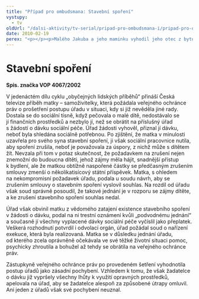 ```yaml
---
title: "Případ pro ombudsmana: Stavební spoření"
vystupy:
  - tv
oldUrl: "/dalsi-aktivity/tv-serial/pripad-pro-ombudsmana-i/pripad-pro-ombudsmana-stavebni-sporeni/"
date: 2010-02-19
perex: "<p></p><p>Malého Jakuba a jeho maminku vyhodil jeho otec z bytu. Odstěhovali se tedy k dědečkovi, který platil po přechodnou dobu za Jakuba stavební spoření. Úřad, který měl vyplácet dávky sociální péče, zažaloval Jakubovu matku a nutil ji, aby stavební spoření zrušila. Odebral jí sociální dávky a soudně vymáhal vrácení dávek již přeplacených. Matka se po policejních výsleších psychicky zhroutila.</p>"
---
```


<!-- imported from the old website -->

<h1>Stavební spoření</h1><p><b>Spis. značka VOP 4067/2002</b></p><p>V jedenáctém dílu cyklu „obyčejných lidských příběhů“ přináší Česká televize příběh matky – samoživitelky, která požádala veřejného ochránce práv o prošetření postupu úřadu v situaci, kdy si již nevěděla jiné rady. Dostala se do sociální tísně, když pečovala o malé dítě, nedostávalo se jí finančních prostředků a nezbylo jí, než se obrátit na příslušný úřad s žádostí o dávku sociální péče. Úřad žádosti vyhověl, přiznal jí dávku, neboť byla shledána sociálně potřebnou. Po zjištění, že matka v minulosti uzavřela pro svého syna stavební spoření, ji však sociální pracovnice nutila, aby spoření zrušila, neboť je považovala za úspory, z nichž může s dítětem žít. Nevzala při tom v potaz skutečnost, že požadavkem na zrušení nejen znemožní do budoucna dítěti, jehož zájmy měla hájit, snadnější přístup k bydlení, ale že matkou obtížně naspořené částky se předčasným zrušením smlouvy zmenší o několikatisícový státní příspěvek. Matka, s ohledem na nekompromisní požadavek úřadu, podala u soudu návrh, aby se zrušením smlouvy o stavebním spoření vyslovil souhlas. Na rozdíl od úřadu však soud správně posoudil, že takové jednání je v rozporu se zájmy dítěte, a ke zrušení stavebního spoření souhlas nedal. </p><p>Úřad však obvinil matku z vědomého zatajení existence stavebního spoření v žádosti o dávku, podal na ni trestní oznámení kvůli „podvodnému jednání“ a současně jí všechny vyplacené dávky sociální péče vyčíslil jako přeplatek. Veškerá rozhodnutí potvrdil i odvolací orgán, úřad požádal soud o nařízení exekuce, která byla realizovaná. Matka se v důsledku jednání úřadu, od kterého zcela oprávněně očekávala ve své těžké životní situaci pomoc, psychicky zhroutila a bohužel až tehdy se obrátila na veřejného ochránce práv.</p><p>Zástupkyně veřejného ochránce práv po provedeném šetření vyhodnotila postup úřadů jako zásadní pochybení. Vzhledem k tomu, že však žadatelce o dávku již vypršely všechny lhůty k využití opravných prostředků, apelovala na úřad, aby se žadatelce alespoň za způsobené útrapy omluvil. Ani jeden z úřadů však své pochybení neuznal.</p>
